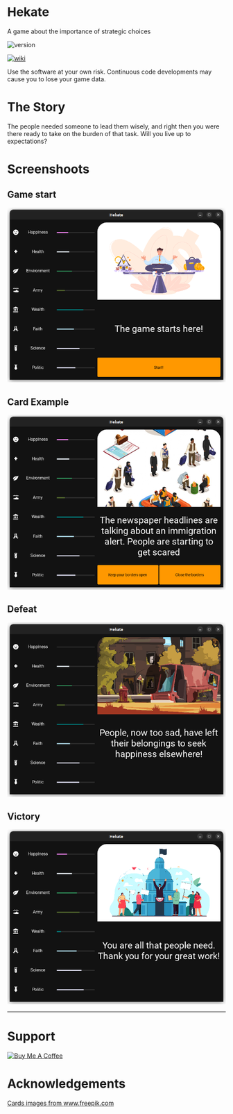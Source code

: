 # Hekate

A game about the importance of strategic choices

![version](https://img.shields.io/badge/Version-0.1.0+dev-informational?style=for-the-badge)

[![wiki](https://img.shields.io/badge/Documentation-Visit_the_Wiki-informational?style=for-the-badge)](https://github.com/OpenCode/hekate/wiki)

Use the software at your own risk. Continuous code developments may cause you to lose your game data.

# The Story

The people needed someone to lead them wisely, and right then you were there ready to take on the burden of that task. Will you live up to expectations?

# Screenshoots

## Game start

![game start](assets/readme/start.png)

## Card Example

![card example](assets/readme/card.png)

## Defeat

![defeat](assets/readme/end.png)

## Victory

![victory](assets/readme/win.png)


---

# Support

<a href="https://www.buymeacoffee.com/scapigliato" target="_blank"><img src="https://cdn.buymeacoffee.com/buttons/lato-blue.png" alt="Buy Me A Coffee" style="height: 51px !important;width: 217px !important;" ></a>

# Acknowledgements

<a href='https://www.freepik.com/vectors'>Cards images from www.freepik.com</a>
